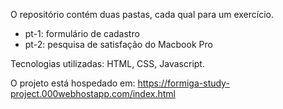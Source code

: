 O repositório contém duas pastas, cada qual para um exercício.
- pt-1: formulário de cadastro
- pt-2: pesquisa de satisfação do Macbook Pro

Tecnologias utilizadas: HTML, CSS, Javascript.

O projeto está hospedado em: https://formiga-study-project.000webhostapp.com/index.html